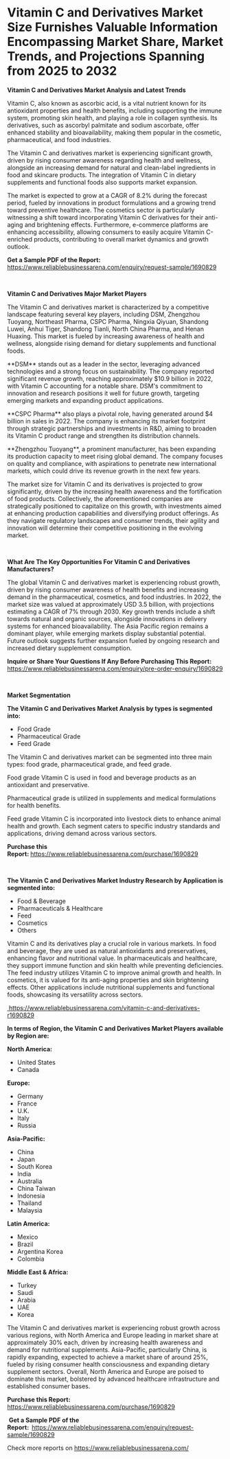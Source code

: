 <p><h1>Vitamin C and Derivatives Market Size Furnishes Valuable Information Encompassing Market Share, Market Trends, and Projections Spanning from 2025 to 2032</h1></p><p><strong>Vitamin C and Derivatives Market Analysis and Latest Trends</strong></p>
<p><p>Vitamin C, also known as ascorbic acid, is a vital nutrient known for its antioxidant properties and health benefits, including supporting the immune system, promoting skin health, and playing a role in collagen synthesis. Its derivatives, such as ascorbyl palmitate and sodium ascorbate, offer enhanced stability and bioavailability, making them popular in the cosmetic, pharmaceutical, and food industries.</p><p>The Vitamin C and derivatives market is experiencing significant growth, driven by rising consumer awareness regarding health and wellness, alongside an increasing demand for natural and clean-label ingredients in food and skincare products. The integration of Vitamin C in dietary supplements and functional foods also supports market expansion. </p><p>The market is expected to grow at a CAGR of 8.2% during the forecast period, fueled by innovations in product formulations and a growing trend toward preventive healthcare. The cosmetics sector is particularly witnessing a shift toward incorporating Vitamin C derivatives for their anti-aging and brightening effects. Furthermore, e-commerce platforms are enhancing accessibility, allowing consumers to easily acquire Vitamin C-enriched products, contributing to overall market dynamics and growth outlook.</p></p>
<p><strong>Get a Sample PDF of the Report:&nbsp;</strong> <a href="https://www.reliablebusinessarena.com/enquiry/request-sample/1690829?utm_campaign=2524&utm_medium=2&utm_source=Github&utm_content=ia&utm_term=26032025&utm_id=vitamin-c-and-derivatives">https://www.reliablebusinessarena.com/enquiry/request-sample/1690829</a></p>
<p>&nbsp;</p>
<p><strong>Vitamin C and Derivatives Major Market Players</strong></p>
<p><p>The Vitamin C and derivatives market is characterized by a competitive landscape featuring several key players, including DSM, Zhengzhou Tuoyang, Northeast Pharma, CSPC Pharma, Ningxia Qiyuan, Shandong Luwei, Anhui Tiger, Shandong Tianli, North China Pharma, and Henan Huaxing. This market is fueled by increasing awareness of health and wellness, alongside rising demand for dietary supplements and functional foods.</p><p>**DSM** stands out as a leader in the sector, leveraging advanced technologies and a strong focus on sustainability. The company reported significant revenue growth, reaching approximately $10.9 billion in 2022, with Vitamin C accounting for a notable share. DSM's commitment to innovation and research positions it well for future growth, targeting emerging markets and expanding product applications.</p><p>**CSPC Pharma** also plays a pivotal role, having generated around $4 billion in sales in 2022. The company is enhancing its market footprint through strategic partnerships and investments in R&D, aiming to broaden its Vitamin C product range and strengthen its distribution channels.</p><p>**Zhengzhou Tuoyang**, a prominent manufacturer, has been expanding its production capacity to meet rising global demand. The company focuses on quality and compliance, with aspirations to penetrate new international markets, which could drive its revenue growth in the next few years.</p><p>The market size for Vitamin C and its derivatives is projected to grow significantly, driven by the increasing health awareness and the fortification of food products. Collectively, the aforementioned companies are strategically positioned to capitalize on this growth, with investments aimed at enhancing production capabilities and diversifying product offerings. As they navigate regulatory landscapes and consumer trends, their agility and innovation will determine their competitive positioning in the evolving market.</p></p>
<p>&nbsp;</p>
<p><strong>What Are The Key Opportunities For Vitamin C and Derivatives Manufacturers?</strong></p>
<p><p>The global Vitamin C and derivatives market is experiencing robust growth, driven by rising consumer awareness of health benefits and increasing demand in the pharmaceutical, cosmetics, and food industries. In 2022, the market size was valued at approximately USD 3.5 billion, with projections estimating a CAGR of 7% through 2030. Key growth trends include a shift towards natural and organic sources, alongside innovations in delivery systems for enhanced bioavailability. The Asia Pacific region remains a dominant player, while emerging markets display substantial potential. Future outlook suggests further expansion fueled by ongoing research and increased dietary supplement consumption.</p></p>
<p><strong>Inquire or Share Your Questions If Any Before Purchasing This Report:</strong> <a href="https://www.reliablebusinessarena.com/enquiry/pre-order-enquiry/1690829?utm_campaign=2524&utm_medium=2&utm_source=Github&utm_content=ia&utm_term=26032025&utm_id=vitamin-c-and-derivatives">https://www.reliablebusinessarena.com/enquiry/pre-order-enquiry/1690829</a></p>
<p>&nbsp;</p>
<p><strong>Market Segmentation</strong></p>
<p><strong>The Vitamin C and Derivatives Market Analysis by types is segmented into:</strong></p>
<p><ul><li>Food Grade</li><li>Pharmaceutical Grade</li><li>Feed Grade</li></ul></p>
<p><p>The Vitamin C and derivatives market can be segmented into three main types: food grade, pharmaceutical grade, and feed grade. </p><p>Food grade Vitamin C is used in food and beverage products as an antioxidant and preservative. </p><p>Pharmaceutical grade is utilized in supplements and medical formulations for health benefits. </p><p>Feed grade Vitamin C is incorporated into livestock diets to enhance animal health and growth. Each segment caters to specific industry standards and applications, driving demand across various sectors.</p></p>
<p><strong>Purchase this Report:&nbsp;</strong><a href="https://www.reliablebusinessarena.com/purchase/1690829?utm_campaign=2524&utm_medium=2&utm_source=Github&utm_content=ia&utm_term=26032025&utm_id=vitamin-c-and-derivatives">https://www.reliablebusinessarena.com/purchase/1690829</a></p>
<p>&nbsp;</p>
<p><strong>The Vitamin C and Derivatives Market Industry Research by Application is segmented into:</strong></p>
<p><ul><li>Food & Beverage</li><li>Pharmaceuticals & Healthcare</li><li>Feed</li><li>Cosmetics</li><li>Others</li></ul></p>
<p><p>Vitamin C and its derivatives play a crucial role in various markets. In food and beverage, they are used as natural antioxidants and preservatives, enhancing flavor and nutritional value. In pharmaceuticals and healthcare, they support immune function and skin health while preventing deficiencies. The feed industry utilizes Vitamin C to improve animal growth and health. In cosmetics, it is valued for its anti-aging properties and skin brightening effects. Other applications include nutritional supplements and functional foods, showcasing its versatility across sectors.</p></p>
<p><a href="https://www.reliablebusinessarena.com/vitamin-c-and-derivatives-r1690829?utm_campaign=2524&utm_medium=2&utm_source=Github&utm_content=ia&utm_term=26032025&utm_id=vitamin-c-and-derivatives">&nbsp;https://www.reliablebusinessarena.com/vitamin-c-and-derivatives-r1690829</a></p>
<p><strong>In terms of Region, the Vitamin C and Derivatives Market Players available by Region are:</strong></p>
<p>
    <p> <strong> North America: </strong>
        <ul>
            <li>United States</li>
            <li>Canada</li>
        </ul>
        </p> 
    <p> <strong> Europe: </strong>
        <ul>
            <li>Germany</li>
            <li>France</li>
            <li>U.K.</li>
            <li>Italy</li>
            <li>Russia</li>
        </ul>
        </p> 
    <p> <strong> Asia-Pacific: </strong>
        <ul>
            <li>China</li>
            <li>Japan</li>
            <li>South Korea</li>
            <li>India</li>
            <li>Australia</li>
            <li>China Taiwan</li>
            <li>Indonesia</li>
            <li>Thailand</li>
            <li>Malaysia</li>
        </ul>
        </p> 
    <p> <strong> Latin America: </strong>
        <ul>
            <li>Mexico</li>
            <li>Brazil</li>
            <li>Argentina Korea</li>
            <li>Colombia</li>
        </ul>
        </p> 
    <p> <strong> Middle East & Africa: </strong>
        <ul>
            <li>Turkey</li>
            <li>Saudi</li>
            <li>Arabia</li>
            <li>UAE</li>
            <li>Korea</li>
        </ul>
    </p>
    </p>
<p><p>The Vitamin C and derivatives market is experiencing robust growth across various regions, with North America and Europe leading in market share at approximately 30% each, driven by increasing health awareness and demand for nutritional supplements. Asia-Pacific, particularly China, is rapidly expanding, expected to achieve a market share of around 25%, fueled by rising consumer health consciousness and expanding dietary supplement sectors. Overall, North America and Europe are poised to dominate this market, bolstered by advanced healthcare infrastructure and established consumer bases.</p></p>
<p><strong>Purchase this Report: </strong><a href="https://www.reliablebusinessarena.com/purchase/1690829?utm_campaign=2524&utm_medium=2&utm_source=Github&utm_content=ia&utm_term=26032025&utm_id=vitamin-c-and-derivatives">https://www.reliablebusinessarena.com/purchase/1690829</a></p>
<p>&nbsp;<strong>Get a Sample PDF of the Report:&nbsp;&nbsp;</strong><a href="https://www.reliablebusinessarena.com/enquiry/request-sample/1690829?utm_campaign=2524&utm_medium=2&utm_source=Github&utm_content=ia&utm_term=26032025&utm_id=vitamin-c-and-derivatives">https://www.reliablebusinessarena.com/enquiry/request-sample/1690829</a></p>
<p><strong></strong></p>
<p>Check more reports on <a href="https://www.reliablebusinessarena.com/?utm_campaign=2524&utm_medium=2&utm_source=Github&utm_content=ia&utm_term=26032025&utm_id=vitamin-c-and-derivatives">https://www.reliablebusinessarena.com/</a></p>